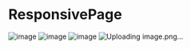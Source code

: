# ResponsivePage
![image](https://github.com/NIvanov17/ResponsivePage/assets/121643896/54c8f92e-fb3d-4902-91cd-1ace2f6b5959)
![image](https://github.com/NIvanov17/ResponsivePage/assets/121643896/e1c4a687-f28f-496d-9cba-59cd3925b671)
![image](https://github.com/NIvanov17/ResponsivePage/assets/121643896/0ca4ecd0-f47f-4b90-a5c8-4b781976b045)
![Uploading image.png…]()


